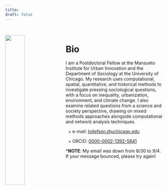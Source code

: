 ```yaml
---
title: 
draft: false
---
```


<img src="/images/portrait.jpg" style="float: left; width: 35%; margin-right: 3%; margin-bottom: 0.5em;margin-top: 2em">
</a>

</br>

# Bio

I am a Postdoctoral Fellow at the Mansueto Institute for Urban Innovation and the Department of Sociology at the University of Chicago. My research uses computational, spatial, quantitative, and historical methods to investigate pressing sociological questions, with a focus on inequality, urbanization, environment, and climate change. I also examine related questions from a science and society perspective, drawing on mixed methods approaches alongside computational and network analysis techniques.

&nbsp; \+  e-mail: [tollefson.@uchicago.edu](mailto:tollefson@uchicago.edu)

&nbsp; \+ ORCiD: <a target="_blank" href="https://orcid.org/0000-0002-1392-5841">0000-0002-1392-5841</a>

***NOTE**: My email was down from 8/30 to 9/4. If your message bounced, please try again!
